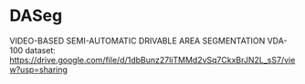 # DASeg
VIDEO-BASED SEMI-AUTOMATIC DRIVABLE AREA SEGMENTATION
VDA-100 dataset:
https://drive.google.com/file/d/1dbBunz27liTMMd2vSq7CkxBrJN2L_sS7/view?usp=sharing
